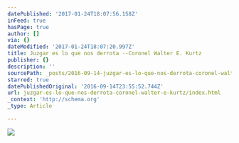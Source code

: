 ```yaml
---
datePublished: '2017-01-24T18:07:56.158Z'
inFeed: true
hasPage: true
author: []
via: {}
dateModified: '2017-01-24T18:07:20.997Z'
title: Juzgar es lo que nos derrota --Coronel Walter E. Kurtz
publisher: {}
description: ''
sourcePath: _posts/2016-09-14-juzgar-es-lo-que-nos-derrota-coronel-walter-e-kurtz.md
starred: true
datePublishedOriginal: '2016-09-14T23:55:52.744Z'
url: juzgar-es-lo-que-nos-derrota-coronel-walter-e-kurtz/index.html
_context: 'http://schema.org'
_type: Article

---
```

![](https://the-grid-user-content.s3-us-west-2.amazonaws.com/a267f154-70ae-48cf-832d-611ccdb5b89b.gif)